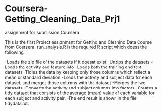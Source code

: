 # Coursera-Getting_Cleaning_Data_Prj1
assignment for submission Coursera

This is the first Project assignment for Getting and Cleaning Data Course from Coursera.
run_analysis.R is the required R script which doess the following:

-Loads the zip file of the datasets if it doesnt exist
-Unzips the datasets
-Loads the activity and feature info
-Loads both the training and test datasets
-Tidies the data by keeping only those columns which reflect a mean or standard deviation
-Loads the activity and subject data for each dataset, and merges those columns with the dataset
-Merges the two datasets
-Converts the activity and subject columns into factors
-Creates a tidy dataset that consists of the average (mean) value of each variable for each subject and activity pair.
-The end result is shown in the file tidydata.txt.
